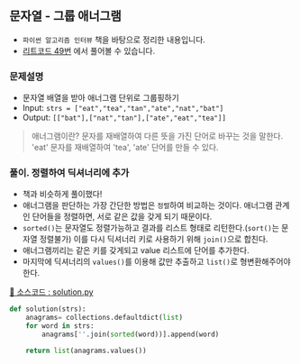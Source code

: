 ## 문자열 - 그룹 애너그램

- `파이썬 알고리즘 인터뷰` 책을 바탕으로 정리한 내용입니다.  
- [리트코드 49번](https://leetcode.com/problems/group-anagrams/) 에서 풀어볼 수 있습니다.

### 문제설명

- 문자열 배열을 받아 애너그램 단위로 그룹핑하기
- Input: `strs = ["eat","tea","tan","ate","nat","bat"]`
- Output: `[["bat"],["nat","tan"],["ate","eat","tea"]]`

> 애너그램이란?
> 문자를 재배열하여 다른 뜻을 가진 단어로 바꾸는 것을 말한다.
> 'eat' 문자를 재배열하여 'tea', 'ate' 단어를 만들 수 있다.

### 풀이. 정렬하여 딕셔너리에 추가

- 책과 비슷하게 풀이했다! 
- 애너그램을 판단하는 가장 간단한 방법은 `정렬`하여 비교하는 것이다. 애너그램 관계인 단어들을 정렬하면, 서로 같은 값을 갖게 되기 때문이다.  
- `sorted()`는 문자열도 정렬가능하고 결과를 리스트 형태로 리턴한다.(`sort()`는 문자열 정렬불가) 이를 다시 딕셔너리 키로 사용하기 위해 `join()`으로 합친다. 
- 애너그램끼리는 같은 키를 갖게되고 value 리스트에 단어를 추가한다. 
- 마지막에 딕셔너리의 `values()`를 이용해 값만 추출하고 `list()`로 형변환해주어야 한다. 

[💾 소스코드 : solution.py](src/solution.py)

```python
def solution(strs):
    anagrams= collections.defaultdict(list)
    for word in strs:
        anagrams[''.join(sorted(word))].append(word)

    return list(anagrams.values())
```
